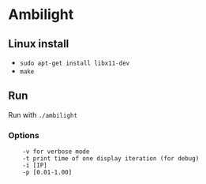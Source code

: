 # Ambilight

## Linux install

- `sudo apt-get install libx11-dev`
- `make`

## Run

Run with `./ambilight`

### Options

```
	-v for verbose mode
	-t print time of one display iteration (for debug)
	-i [IP]
	-p [0.01-1.00]
```